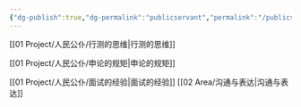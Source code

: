 ```yaml
---
{"dg-publish":true,"dg-permalink":"publicservant","permalink":"/publicservant/","metatags":{"description":"","og:site_name":"DavonOs","og:title":"关于人民公仆养成的办法","og:type":"article","og:url":"https://zuji.eu.org/publicservant","og:image":null,"og:image:width":"200","og:image:alt":"articlecover","og:locale":"zh_cn","tags":null},"created":"2024-08-29T08:33:35.463+08:00","updated":"2024-09-12T09:09:18.587+08:00"}
---
```



[[01 Project/人民公仆/行测的思维\|行测的思维]]
	
[[01 Project/人民公仆/申论的规矩\|申论的规矩]]
	
[[01 Project/人民公仆/面试的经验\|面试的经验]]
	[[02 Area/沟通与表达\|沟通与表达]]